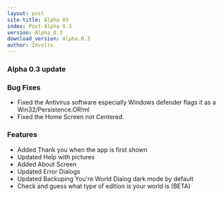 ```yaml
---
layout: post
site-title: Alpha 03
index: Post-Alpha 0.3
version: Alpha_0.3
download_version: Alpha.0.3
author: Involts
---
```

<h3 id="alpha-0-3-update">Alpha 0.3 update</h3>

<h3 id="bug-fixes">Bug Fixes</h3>

<ul>
<li>Fixed the Antivirus software especially Windows defender flags it as a Win32/Persistence.OR!ml </li>
<li>Fixed the Home Screen not Centered.</li>
</ul>

<h3 id="features">Features</h3>
<ul>
<li>Added Thank you when the app is first shown</li>
<li>Updated Help with pictures</li>
<li>Added About Screen</li>
<li>Updated Error Dialogs</li>
<li>Updated Backuping You&#39;re World Dialog dark mode by default</li>
<li>Check and guess what type of edition is your world is (BETA)</li>
</ul>